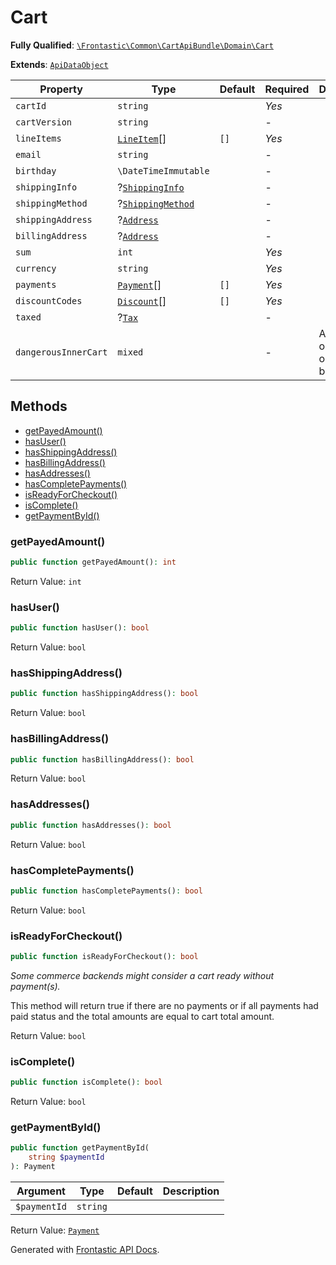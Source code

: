#  Cart

**Fully Qualified**: [`\Frontastic\Common\CartApiBundle\Domain\Cart`](../../../../src/php/CartApiBundle/Domain/Cart.php)

**Extends**: [`ApiDataObject`](../../CoreBundle/Domain/ApiDataObject.md)

Property|Type|Default|Required|Description
--------|----|-------|--------|-----------
`cartId` | `string` |  | *Yes* | 
`cartVersion` | `string` |  | - | 
`lineItems` | [`LineItem`](LineItem.md)[] | `[]` | *Yes* | 
`email` | `string` |  | - | 
`birthday` | `\DateTimeImmutable` |  | - | 
`shippingInfo` | ?[`ShippingInfo`](ShippingInfo.md) |  | - | 
`shippingMethod` | ?[`ShippingMethod`](ShippingMethod.md) |  | - | 
`shippingAddress` | ?[`Address`](../../AccountApiBundle/Domain/Address.md) |  | - | 
`billingAddress` | ?[`Address`](../../AccountApiBundle/Domain/Address.md) |  | - | 
`sum` | `int` |  | *Yes* | 
`currency` | `string` |  | *Yes* | 
`payments` | [`Payment`](Payment.md)[] | `[]` | *Yes* | 
`discountCodes` | [`Discount`](Discount.md)[] | `[]` | *Yes* | 
`taxed` | ?[`Tax`](Tax.md) |  | - | 
`dangerousInnerCart` | `mixed` |  | - | Access original object from backend

## Methods

* [getPayedAmount()](#getpayedamount)
* [hasUser()](#hasuser)
* [hasShippingAddress()](#hasshippingaddress)
* [hasBillingAddress()](#hasbillingaddress)
* [hasAddresses()](#hasaddresses)
* [hasCompletePayments()](#hascompletepayments)
* [isReadyForCheckout()](#isreadyforcheckout)
* [isComplete()](#iscomplete)
* [getPaymentById()](#getpaymentbyid)

### getPayedAmount()

```php
public function getPayedAmount(): int
```

Return Value: `int`

### hasUser()

```php
public function hasUser(): bool
```

Return Value: `bool`

### hasShippingAddress()

```php
public function hasShippingAddress(): bool
```

Return Value: `bool`

### hasBillingAddress()

```php
public function hasBillingAddress(): bool
```

Return Value: `bool`

### hasAddresses()

```php
public function hasAddresses(): bool
```

Return Value: `bool`

### hasCompletePayments()

```php
public function hasCompletePayments(): bool
```

Return Value: `bool`

### isReadyForCheckout()

```php
public function isReadyForCheckout(): bool
```

*Some commerce backends might consider a cart ready without payment(s).*

This method will return true if there are no payments or if all payments
had paid status and the total amounts are equal to cart total amount.

Return Value: `bool`

### isComplete()

```php
public function isComplete(): bool
```

Return Value: `bool`

### getPaymentById()

```php
public function getPaymentById(
    string $paymentId
): Payment
```

Argument|Type|Default|Description
--------|----|-------|-----------
`$paymentId`|`string`||

Return Value: [`Payment`](Payment.md)

Generated with [Frontastic API Docs](https://github.com/FrontasticGmbH/apidocs).
